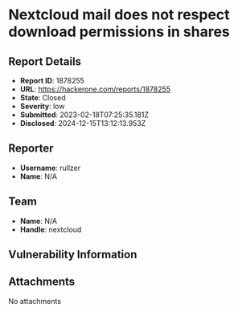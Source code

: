 # Nextcloud mail does not respect download permissions in shares

## Report Details
- **Report ID**: 1878255
- **URL**: https://hackerone.com/reports/1878255
- **State**: Closed
- **Severity**: low
- **Submitted**: 2023-02-18T07:25:35.181Z
- **Disclosed**: 2024-12-15T13:12:13.953Z

## Reporter
- **Username**: rullzer
- **Name**: N/A

## Team
- **Name**: N/A
- **Handle**: nextcloud

## Vulnerability Information


## Attachments
No attachments
